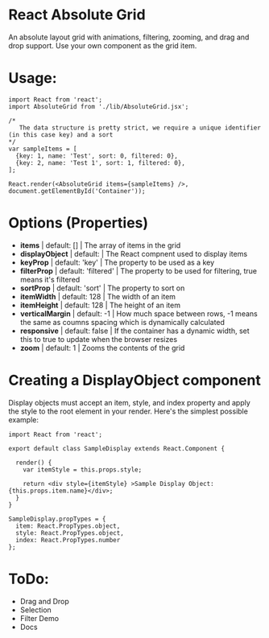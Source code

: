 React Absolute Grid
===================
An absolute layout grid with animations, filtering, zooming, and drag and drop support. Use your own component as the grid item.

Usage:
===

    import React from 'react';
    import AbsoluteGrid from './lib/AbsoluteGrid.jsx';
    
    /*
       The data structure is pretty strict, we require a unique identifier (in this case key) and a sort
    */
    var sampleItems = [
      {key: 1, name: 'Test', sort: 0, filtered: 0},
      {key: 2, name: 'Test 1', sort: 1, filtered: 0},
    ];
     
    React.render(<AbsoluteGrid items={sampleItems} />, document.getElementById('Container'));
    

Options (Properties)
=====

  * **items** | default: [] | The array of items in the grid
  * **displayObject** | default: <GridItem/> | The React compnent used to display items
  * **keyProp** | default: 'key' | The property to be used as a key 
  * **filterProp** | default: 'filtered' | The property to be used for filtering, true means it's filtered
  * **sortProp** | default: 'sort' | The property to sort on
  * **itemWidth** | default: 128 | The width of an item
  * **itemHeight** | default: 128 | The height of an item
  * **verticalMargin** | default: -1 | How much space between rows, -1 means the same as coumns spacing which is dynamically calculated
  * **responsive** | default: false | If the container has a dynamic width, set this to true to update when the browser resizes
  * **zoom** | default: 1 | Zooms the contents of the grid

Creating a DisplayObject component
===
Display objects must accept an item, style, and index property and apply the style to the root element in your render. Here's the simplest possible example:

    import React from 'react';

    export default class SampleDisplay extends React.Component {

      render() {
        var itemStyle = this.props.style;

        return <div style={itemStyle} >Sample Display Object: {this.props.item.name}</div>;
      }
    }

    SampleDisplay.propTypes = {
      item: React.PropTypes.object,
      style: React.PropTypes.object,
      index: React.PropTypes.number
    };

ToDo:
===

 * Drag and Drop
 * Selection
 * Filter Demo
 * Docs

